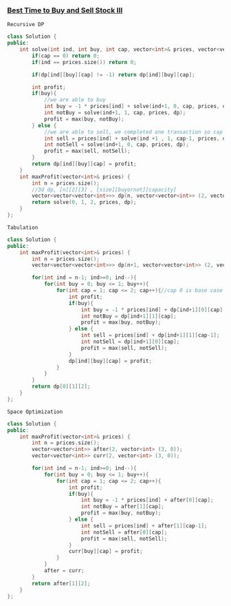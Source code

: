 ### [Best Time to Buy and Sell Stock III](https://leetcode.com/problems/best-time-to-buy-and-sell-stock-iii/description/)

```
Recursive DP
```

```cpp
class Solution {
public:
    int solve(int ind, int buy, int cap, vector<int>& prices, vector<vector<vector<int>>> &dp){
        if(cap == 0) return 0;
        if(ind == prices.size()) return 0;

        if(dp[ind][buy][cap] != -1) return dp[ind][buy][cap];

        int profit;
        if(buy){
            //we are able to buy
            int buy = -1 * prices[ind] + solve(ind+1, 0, cap, prices, dp);
            int notBuy = solve(ind+1, 1, cap, prices, dp);
            profit = max(buy, notBuy);
        } else {
            //we are able to sell, we completed one transaction so cap - 1
            int sell = prices[ind] + solve(ind +1 , 1, cap-1, prices, dp);
            int notSell = solve(ind+1, 0, cap, prices, dp);
            profit = max(sell, notSell);
        }
        return dp[ind][buy][cap] = profit;
    }
    int maxProfit(vector<int>& prices) {
        int n = prices.size();
        //3d dp, [n][2][3] , [size][buyornot][capacity]
        vector<vector<vector<int>>> dp(n, vector<vector<int>> (2, vector<int> (3, -1)));
        return solve(0, 1, 2, prices, dp);
    }
};
```

```Tabulation```

```cpp
class Solution {
public:
    int maxProfit(vector<int>& prices) {
        int n = prices.size();
        vector<vector<vector<int>>> dp(n+1, vector<vector<int>> (2, vector<int> (3, 0)));

        for(int ind = n-1; ind>=0; ind--){
            for(int buy = 0; buy <= 1; buy++){
                for(int cap = 1; cap <= 2; cap++){//cap 0 is base case
                    int profit;
                    if(buy){
                        int buy = -1 * prices[ind] + dp[ind+1][0][cap];
                        int notBuy = dp[ind+1][1][cap];
                        profit = max(buy, notBuy);
                    } else {
                        int sell = prices[ind] + dp[ind+1][1][cap-1];
                        int notSell = dp[ind+1][0][cap];
                        profit = max(sell, notSell);
                    }
                    dp[ind][buy][cap] = profit;
                }
            }
        }
        return dp[0][1][2];
    }
};
```

```Space Optimization```
```cpp
class Solution {
public:
    int maxProfit(vector<int>& prices) {
        int n = prices.size();
        vector<vector<int>> after(2, vector<int> (3, 0));
        vector<vector<int>> curr(2, vector<int> (3, 0));

        for(int ind = n-1; ind>=0; ind--){
            for(int buy = 0; buy <= 1; buy++){
                for(int cap = 1; cap <= 2; cap++){
                    int profit;
                    if(buy){
                        int buy = -1 * prices[ind] + after[0][cap];
                        int notBuy = after[1][cap];
                        profit = max(buy, notBuy);
                    } else {
                        int sell = prices[ind] + after[1][cap-1];
                        int notSell = after[0][cap];
                        profit = max(sell, notSell);
                    }
                    curr[buy][cap] = profit;
                }
            }
            after = curr;
        }
        return after[1][2];
    }
};
```
